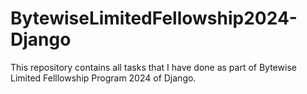 # BytewiseLimitedFellowship2024-Django
 This repository contains all tasks that I have done as part of Bytewise Limited Felllowship Program 2024 of Django.
